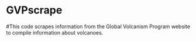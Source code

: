 # GVPscrape

#This code scrapes information from the Global Volcanism Program website to compile information about volcanoes.
